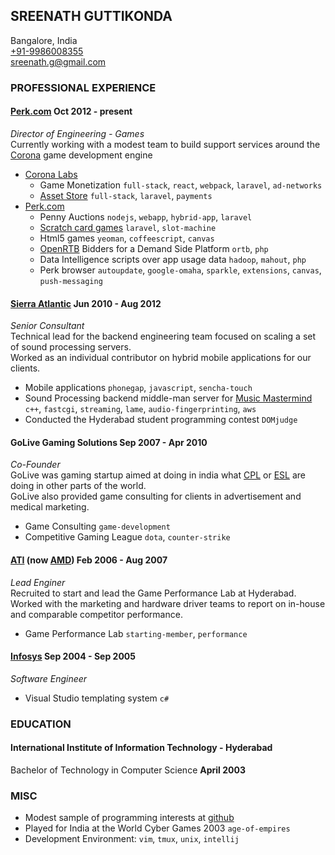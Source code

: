 ## SREENATH GUTTIKONDA
Bangalore, India  
[+91-9986008355](tel:+919986008355)  
<sreenath.g@gmail.com>  

### PROFESSIONAL EXPERIENCE

#### [Perk.com](https://perk.com/home)   Oct 2012 - present
*Director of Engineering - Games*  
    Currently working with a modest team to build support services around the [Corona](https://coronalabs.com) game development engine  

- [Corona Labs](https://coronalabs.com)
    * Game Monetization `full-stack`, `react`, `webpack`, `laravel`, `ad-networks`
    * [Asset Store](https://marketplace.coronalabs.com) `full-stack`, `laravel`, `payments`
- [Perk.com](https://perk.com)
    * Penny Auctions `nodejs`, `webapp`, `hybrid-app`, `laravel`
    * [Scratch card games](https://itunes.apple.com/us/app/perk-scratch-win!/id943994626?mt=8) `laravel`, `slot-machine`
    * Html5 games `yeoman`, `coffeescript`, `canvas`
    * [OpenRTB](http://openrtb.github.io/OpenRTB/) Bidders for a Demand Side Platform `ortb`, `php`
    * Data Intelligence scripts over app usage data `hadoop`, `mahout`, `php`
    * Perk browser `autoupdate`, `google-omaha`, `sparkle`, `extensions`, `canvas`, `push-messaging`

#### [Sierra Atlantic](https://www.linkedin.com/company/sierra-atlantic) 	Jun 2010 - Aug 2012
*Senior Consultant*  
	Technical lead for the backend engineering team focused on scaling a set of sound processing servers.  
	Worked as an individual contributor on hybrid mobile applications for our clients.

* Mobile applications `phonegap`, `javascript`, `sencha-touch`
* Sound Processing backend middle-man server for [Music Mastermind](http://www.musicmastermind.com) `c++`, `fastcgi`, `streaming`, `lame`, `audio-fingerprinting`, `aws`
* Conducted the Hyderabad student programming contest `DOMjudge`

#### GoLive Gaming Solutions 	Sep 2007 - Apr 2010
*Co-Founder*  
	GoLive was gaming startup aimed at doing in india what [CPL](http://thecpl.com/) or [ESL](http://www.esl.eu/eu/) are doing in other parts of the world.  
	GoLive also provided game consulting for clients in advertisement and medical marketing.

* Game Consulting `game-development`
* Competitive Gaming League `dota`, `counter-strike`

#### [ATI](https://amd.com) (now [AMD](https://amd.com)) 	Feb 2006 - Aug 2007
*Lead Enginer*  
	Recruited to start and lead the Game Performance Lab at Hyderabad.  
	Worked with the marketing and hardware driver teams to report on in-house and comparable competitor performance.

* Game Performance Lab `starting-member`, `performance`

#### [Infosys](https://www.infosys.com) 	Sep 2004 - Sep 2005
*Software Engineer*

* Visual Studio templating system `c#`

### EDUCATION

#### International Institute of Information Technology - Hyderabad
Bachelor of Technology in Computer Science **April 2003**

### MISC
* Modest sample of programming interests at [github](https://github.com/ab-su-rd)
* Played for India at the World Cyber Games 2003 `age-of-empires`
* Development Environment: `vim`, `tmux`, `unix`, `intellij`
